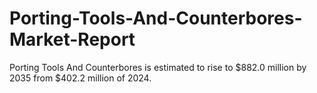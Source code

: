 # Porting-Tools-And-Counterbores-Market-Report
Porting Tools And Counterbores is estimated to rise to $882.0 million by 2035 from $402.2 million of 2024.
